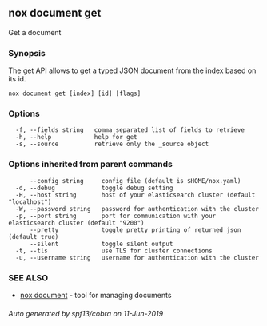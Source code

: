 ## nox document get

Get a document

### Synopsis

The get API allows to get a typed JSON document from the index based on its id.

```
nox document get [index] [id] [flags]
```

### Options

```
  -f, --fields string   comma separated list of fields to retrieve
  -h, --help            help for get
  -s, --source          retrieve only the _source object
```

### Options inherited from parent commands

```
      --config string     config file (default is $HOME/nox.yaml)
  -d, --debug             toggle debug setting
  -H, --host string       host of your elasticsearch cluster (default "localhost")
  -W, --password string   password for authentication with the cluster
  -p, --port string       port for communication with your elasticsearch cluster (default "9200")
      --pretty            toggle pretty printing of returned json (default true)
      --silent            toggle silent output
  -t, --tls               use TLS for cluster connections
  -u, --username string   username for authentication with the cluster
```

### SEE ALSO

* [nox document](nox_document.md)	 - tool for managing documents

###### Auto generated by spf13/cobra on 11-Jun-2019
